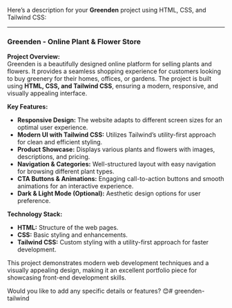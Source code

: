 Here’s a description for your **Greenden** project using HTML, CSS, and Tailwind CSS:  

---

### **Greenden - Online Plant & Flower Store**  

**Project Overview:**  
Greenden is a beautifully designed online platform for selling plants and flowers. It provides a seamless shopping experience for customers looking to buy greenery for their homes, offices, or gardens. The project is built using **HTML, CSS, and Tailwind CSS**, ensuring a modern, responsive, and visually appealing interface.  

**Key Features:**  
- **Responsive Design:** The website adapts to different screen sizes for an optimal user experience.  
- **Modern UI with Tailwind CSS:** Utilizes Tailwind’s utility-first approach for clean and efficient styling.  
- **Product Showcase:** Displays various plants and flowers with images, descriptions, and pricing.  
- **Navigation & Categories:** Well-structured layout with easy navigation for browsing different plant types.  
- **CTA Buttons & Animations:** Engaging call-to-action buttons and smooth animations for an interactive experience.  
- **Dark & Light Mode (Optional):** Aesthetic design options for user preference.  

**Technology Stack:**  
- **HTML:** Structure of the web pages.  
- **CSS:** Basic styling and enhancements.  
- **Tailwind CSS:** Custom styling with a utility-first approach for faster development.  

This project demonstrates modern web development techniques and a visually appealing design, making it an excellent portfolio piece for showcasing front-end development skills.  

Would you like to add any specific details or features? 😊# greenden-tailwind
